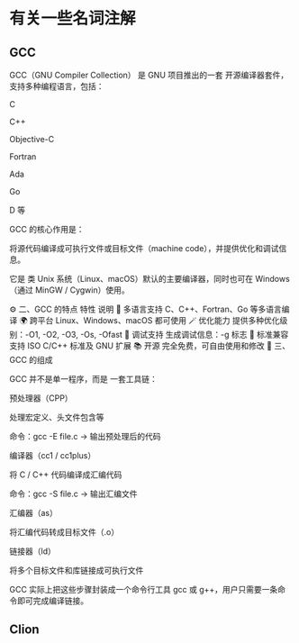 # 有关一些名词注解

## GCC
GCC（GNU Compiler Collection） 是 GNU 项目推出的一套 开源编译器套件，支持多种编程语言，包括：

C

C++

Objective-C

Fortran

Ada

Go

D 等

GCC 的核心作用是：

将源代码编译成可执行文件或目标文件（machine code），并提供优化和调试信息。

它是 类 Unix 系统（Linux、macOS）默认的主要编译器，同时也可在 Windows（通过 MinGW / Cygwin）使用。

⚙️ 二、GCC 的特点
特性	说明
🔧 多语言支持	C、C++、Fortran、Go 等多语言编译
🌍 跨平台	Linux、Windows、macOS 都可使用
🪄 优化能力	提供多种优化级别：-O1, -O2, -O3, -Os, -Ofast
🐞 调试支持	生成调试信息：-g 标志
📜 标准兼容	支持 ISO C/C++ 标准及 GNU 扩展
📚 开源	完全免费，可自由使用和修改
🧱 三、GCC 的组成

GCC 并不是单一程序，而是 一套工具链：

预处理器（CPP）

处理宏定义、头文件包含等

命令：gcc -E file.c → 输出预处理后的代码

编译器（cc1 / cc1plus）

将 C / C++ 代码编译成汇编代码

命令：gcc -S file.c → 输出汇编文件

汇编器（as）

将汇编代码转成目标文件（.o）

链接器（ld）

将多个目标文件和库链接成可执行文件

GCC 实际上把这些步骤封装成一个命令行工具 gcc 或 g++，用户只需要一条命令即可完成编译链接。

## Clion